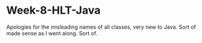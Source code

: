 # Week-8-HLT-Java
Apologies for the misleading names of all classes, very new to Java.
Sort of made sense as I went along.
Sort of. 
